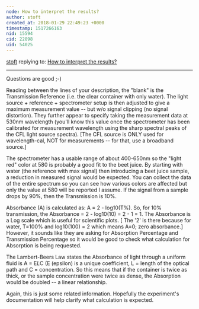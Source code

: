 ```yaml
---
node: How to interpret the results?
author: stoft
created_at: 2018-01-29 22:49:23 +0000
timestamp: 1517266163
nid: 15594
cid: 22898
uid: 54025
---
```




[stoft](../profile/stoft) replying to: [How to interpret the results?](../notes/amir129/01-23-2018/how-to-interpret-the-results)

----
Questions are good ;-)

Reading between the lines of your description, the "blank" is the Transmission Reference (i.e. the clear container with only water). The light source + reference + spectrometer setup is then adjusted to give a maximum measurement value -- but w/o signal clipping (no signal distortion). They further appear to specify taking the measurement data at 530nm wavelength (you'll know this value once the spectrometer has been calibrated for measurement wavelength using the sharp spectral peaks of the CFL light source spectra). [The CFL source is ONLY used for wavelength-cal, NOT for measurements -- for that, use a broadband source.]

The spectrometer has a usable range of about 400-650nm so the "light red" color at 580 is probably a good fit to the beet juice. By starting with water (the reference with max signal) then introducing a beet juice sample, a reduction in measured signal would be expected. You can collect the data of the entire spectrum so you can see how various colors are affected but only the value at 580 will be reported I assume. If the signal from a sample drops by 90%, then the Transmission is 10%.

Absorbance (A) is calculated as:  A = 2 - log10(T%). So, for 10% transmission, the Absorbance = 2 - log10(10) = 2 - 1 = 1. The Absorbance is a Log scale which is useful for scientific plots. [ The '2' is there because for water, T=100% and log10(100) = 2 which means A=0; zero absorbance.] However, it sounds like they are asking for Absorption Percentage and Transmission Percentage so it would be good to check what calculation for Absorption is being requested.

The Lambert-Beers Law states the Absorbance of light through a uniform fluid is A = E*L*C (E (epsilon) is a unique coefficient, L = length of the optical path and C = concentration. So this means that if the container is twice as thick, or the sample concentration were twice as dense, the Absorption would be doubled -- a linear relationship.

Again, this is just some related information. Hopefully the experiment's documentation will help clarify what calculation is expected.
 